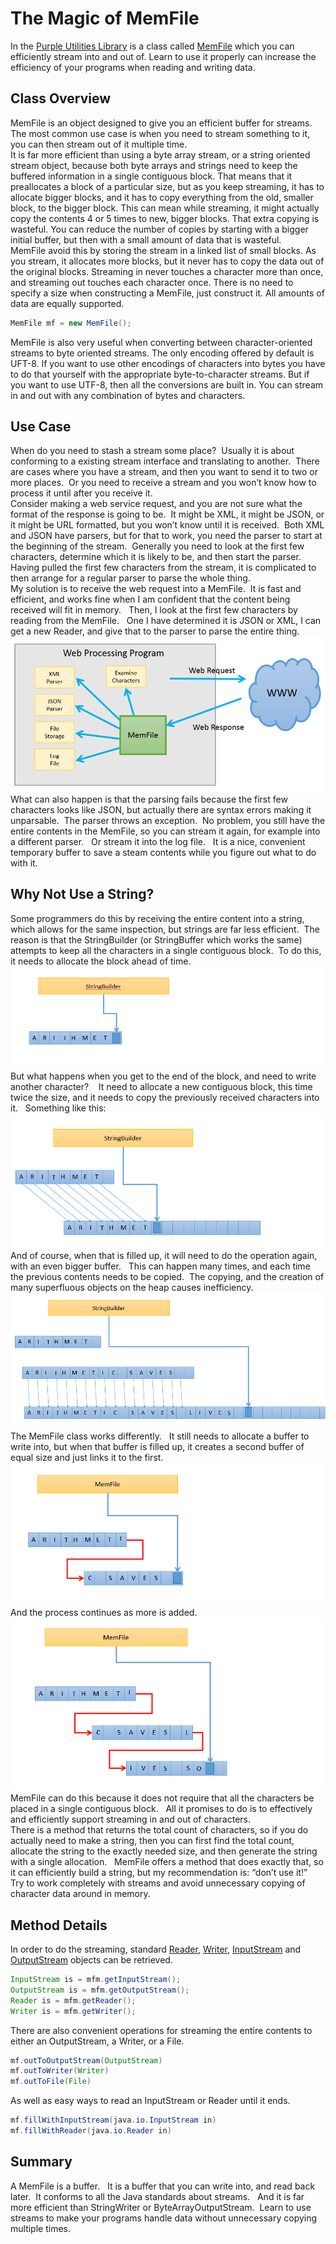 #  The Magic of MemFile

In the [Purple Utilities Library](http://purplehillsbooks.com/purpleDoc/) is a class called [MemFile](http://purplehillsbooks.com/purpleDoc/index.html?com/purplehillsbooks/streams/MemFile.html) which you can efficiently stream into and out of. Learn to use it properly can increase the efficiency of your programs when reading and writing data.

## Class Overview

MemFile is an object designed to give you an efficient buffer for streams. The most common use case is when you need to stream something to it, you can then stream out of it multiple time.  
It is far more efficient than using a byte array stream, or a string oriented stream object, because both byte arrays and strings need to keep the buffered information in a single contiguous block. That means that it preallocates a block of a particular size, but as you keep streaming, it has to allocate bigger blocks, and it has to copy everything from the old, smaller block, to the bigger block. This can mean while streaming, it might actually copy the contents 4 or 5 times to new, bigger blocks. That extra copying is wasteful. You can reduce the number of copies by starting with a bigger initial buffer, but then with a small amount of data that is wasteful.  
MemFile avoid this by storing the stream in a linked list of small blocks. As you stream, it allocates more blocks, but it never has to copy the data out of the original blocks. Streaming in never touches a character more than once, and streaming out touches each character once. There is no need to specify a size when constructing a MemFile, just construct it. All amounts of data are equally supported.

```java
MemFile mf = new MemFile();

```


MemFile is also very useful when converting between character-oriented streams to byte oriented streams. The only encoding offered by default is UFT-8. If you want to use other encodings of characters into bytes you have to do that yourself with the appropriate byte-to-character streams. But if you want to use UTF-8, then all the conversions are built in. You can stream in and out with any combination of bytes and characters.

## Use Case

When do you need to stash a stream some place?  Usually it is about conforming to a existing stream interface and translating to another.  There are cases where you have a stream, and then you want to send it to two or more places.  Or you need to receive a stream and you won’t know how to process it until after you receive it.  
Consider making a web service request, and you are not sure what the format of the response is going to be.  It might be XML, it might be JSON, or it might be URL formatted, but you won’t know until it is received.  Both XML and JSON have parsers, but for that to work, you need the parser to start at the beginning of the stream.  Generally you need to look at the first few characters, determine which it is likely to be, and then start the parser.   Having pulled the first few characters from the stream, it is complicated to then arrange for a regular parser to parse the whole thing.  
My solution is to receive the web request into a MemFile.  It is fast and efficient, and works fine when I am confident that the content being received will fit in memory.   Then, I look at the first few characters by reading from the MemFile.   One I have determined it is JSON or XML, I can get a new Reader, and give that to the parser to parse the entire thing.  
![memfile7](memfile-img1.png)  
What can also happen is that the parsing fails because the first few characters looks like JSON, but actually there are syntax errors making it unparsable.  The parser throws an exception.  No problem, you still have the entire contents in the MemFile, so you can stream it again, for example into a different parser.   Or stream it into the log file.   It is a nice, convenient temporary buffer to save a steam contents while you figure out what to do with it.

## Why Not Use a String?

Some programmers do this by receiving the entire content into a string, which allows for the same inspection, but strings are far less efficient.  The reason is that the StringBuilder (or StringBuffer which works the same) attempts to keep all the characters in a single contiguous block.  To do this, it needs to allocate the block ahead of time.  
![memfile2](memfile-img2.png)  
But what happens when you get to the end of the block, and need to write another character?    It need to allocate a new contiguous block, this time twice the size, and it needs to copy the previously received characters into it.   Something like this:  
![memfile3](memfile-img3.png)  
And of course, when that is filled up, it will need to do the operation again, with an even bigger buffer.   This can happen many times, and each time the previous contents needs to be copied.  The copying, and the creation of many superfluous objects on the heap causes inefficiency.  
![memfile4](memfile-img4.png)  
The MemFile class works differently.   It still needs to allocate a buffer to write into, but when that buffer is filled up, it creates a second buffer of equal size and just links it to the first.  
![memfile5](memfile-img5.png)  
And the process continues as more is added.  
![memfile6](memfile-img6.png)  
MemFile can do this because it does not require that all the characters be placed in a single contiguous block.   All it promises to do is to effectively and efficiently support streaming in and out of characters.  
There is a method that returns the total count of characters, so if you do actually need to make a string, then you can first find the total count, allocate the string to the exactly needed size, and then generate the string with a single allocation.   MemFile offers a method that does exactly that, so it can efficiently build a string, but my recommendation is: “don’t use it!”   Try to work completely with streams and avoid unnecessary copying of character data around in memory.

## Method Details

In order to do the streaming, standard [Reader](http://purplehillsbooks.com/purpleDoc/com/purplehillsbooks/streams/MemFile.html#getReader--), [Writer](http://purplehillsbooks.com/purpleDoc/com/purplehillsbooks/streams/MemFile.html#getWriter--), [InputStream](http://purplehillsbooks.com/purpleDoc/com/purplehillsbooks/streams/MemFile.html#getInputStream--) and [OutputStream](http://purplehillsbooks.com/purpleDoc/com/purplehillsbooks/streams/MemFile.html#getOutputStream--) objects can be retrieved.

```java
InputStream is = mfm.getInputStream();
OutputStream is = mfm.getOutputStream();
Reader is = mfm.getReader();
Writer is = mfm.getWriter();

```


There are also convenient operations for streaming the entire contents to either an OutputStream, a Writer, or a File.

```java
mf.outToOutputStream(OutputStream)
mf.outToWriter(Writer)
mf.outToFile(File)

```


As well as easy ways to read an InputStream or Reader until it ends.

```java
mf.fillWithInputStream(java.io.InputStream in)
mf.fillWithReader(java.io.Reader in)

```


## Summary

A MemFile is a buffer.   It is a buffer that you can write into, and read back later.  It conforms to all the Java standards about streams.   And it is far more efficient than StringWriter or ByteArrayOutputStream.  Learn to use streams to make your programs handle data without unnecessary copying multiple times.